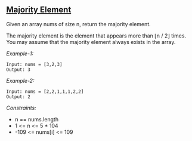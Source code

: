 ## [Majority Element](https://leetcode.com/problems/majority-element/)

Given an array nums of size n, return the majority element.

The majority element is the element that appears more than ⌊n / 2⌋ times. You may assume that the majority element always exists in the array.

*Example-1:*
```
Input: nums = [3,2,3]
Output: 3
```

*Example-2:*
```
Input: nums = [2,2,1,1,1,2,2]
Output: 2
``` 

*Constraints:*

- n == nums.length
- 1 <= n <= 5 * 104
- -109 <= nums[i] <= 109